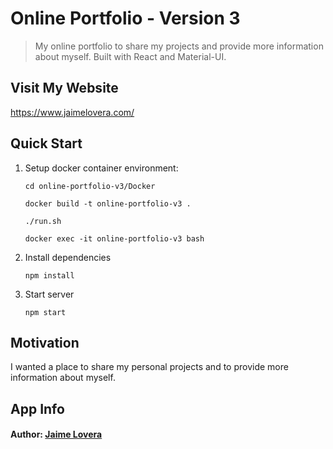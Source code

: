 # Online Portfolio - Version 3

> My online portfolio to share my projects and provide more information about myself. Built with React and Material-UI.

## Visit My Website

https://www.jaimelovera.com/

## Quick Start

1. Setup docker container environment:
	```
	cd online-portfolio-v3/Docker
	
	docker build -t online-portfolio-v3 .
	
	./run.sh
	
	docker exec -it online-portfolio-v3 bash
	```

2. Install dependencies
	```
	npm install
	```

3. Start server
	```
	npm start
	```

## Motivation

I wanted a place to share my personal projects and to provide more information about myself.

## App Info

#### Author: [Jaime Lovera](https://www.jaimelovera.com/)

